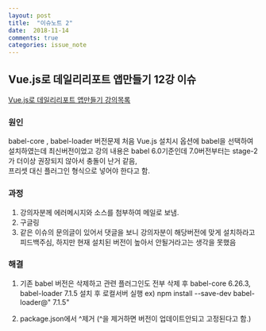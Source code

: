 ```yaml
---
layout: post
title:  "이슈노트 2"
date:  2018-11-14
comments: true
categories: issue_note
---
```


## Vue.js로 데일리리포트 앱만들기 12강 이슈



[Vue.js로 데일리리포트 앱만들기 강의목록 ](https://programmers.co.kr/learn/courses/4672#curriculum)

### 원인
 babel-core , babel-loader 버전문제
처음  Vue.js 설치시 옵션에 babel을 선택하여 설치하였는데 최신버전이었고
강의 내용은 babel 6.0기준인데 7.0버전부터는 stage-2가 더이상 권장되지 않아서 충돌이 난거 같음,  
프리셋 대신 플러그인 형식으로 넣어야 한다고 함.

### 과정
1. 강의자분께 에러메시지와 소스를 첨부하여 메일로 보냄.
2. 구글링 
3. 같은 이슈의 문의글이 있어서 댓글을 보니 강의자분이 해당버전에 맞게 설치하라고 피드백주심,
하지만 현재 설치된 버전이 높아서 안될거라고는 생각을 못했음

### 해결
1.  기존 babel 버전은 삭제하고 관련 플러그인도 전부 삭제 후 
babel-core 6.26.3, babel-loader 7.1.5 설치 후 로컬서버 실행
ex) npm install --save-dev babel-loader@" 7.1.5"

2. package.json에서 ^제거 (^을 제거하면 버전이 업데이트안되고 고정된다고 함.)






